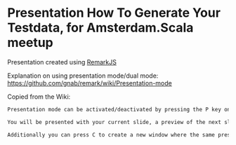 # Presentation How To Generate Your Testdata, for Amsterdam.Scala meetup

Presentation created using [RemarkJS](https://github.com/gnab/remark)

Explanation on using presentation mode/dual mode:
https://github.com/gnab/remark/wiki/Presentation-mode

Copied from the Wiki:
```markdown
Presentation mode can be activated/deactivated by pressing the P key on your keyboard while having the window focused.

You will be presented with your current slide, a preview of the next slide, your current and next slide notes as well as a timer.

Additionally you can press C to create a new window where the same presentation will be displayed. This window is linked to the main window. Changing slides on one will cause the slide to change on the other.

```
